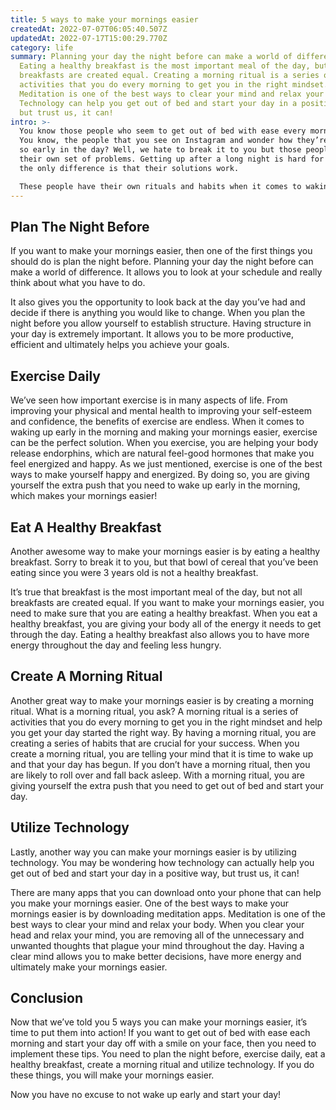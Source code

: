 ```yaml
---
title: 5 ways to make your mornings easier
createdAt: 2022-07-07T06:05:40.507Z
updatedAt: 2022-07-17T15:00:29.770Z
category: life
summary: Planning your day the night before can make a world of difference.
  Eating a healthy breakfast is the most important meal of the day, but not all
  breakfasts are created equal. Creating a morning ritual is a series of
  activities that you do every morning to get you in the right mindset.
  Meditation is one of the best ways to clear your mind and relax your body.
  Technology can help you get out of bed and start your day in a positive way,
  but trust us, it can!
intro: >-
  You know those people who seem to get out of bed with ease every morning?
  You know, the people that you see on Instagram and wonder how they’re so happy
  so early in the day? Well, we hate to break it to you but those people have
  their own set of problems. Getting up after a long night is hard for them too;
  the only difference is that their solutions work. 

  These people have their own rituals and habits when it comes to waking up in the morning. If these folks can do it then why can’t we? It’s because some of us are too comfortable, which means we need to shake things up! Do you want to be one of those people who gets out of bed with ease and has a productive day ahead of them? In this blog post, we’ll tell you 5 ways you can make your mornings easier.
---
```


## Plan The Night Before

If you want to make your mornings easier, then one of the first things you should do is plan the night before. Planning your day the night before can make a world of difference. It allows you to look at your schedule and really think about what you have to do.

It also gives you the opportunity to look back at the day you’ve had and decide if there is anything you would like to change.
When you plan the night before you allow yourself to establish structure. Having structure in your day is extremely important. It allows you to be more productive, efficient and ultimately helps you achieve your goals.

## Exercise Daily

We’ve seen how important exercise is in many aspects of life. From improving your physical and mental health to improving your self-esteem and confidence, the benefits of exercise are endless.
When it comes to waking up early in the morning and making your mornings easier, exercise can be the perfect solution. When you exercise, you are helping your body release endorphins, which are natural feel-good hormones that make you feel energized and happy.
As we just mentioned, exercise is one of the best ways to make yourself happy and energized. By doing so, you are giving yourself the extra push that you need to wake up early in the morning, which makes your mornings easier!

## Eat A Healthy Breakfast

Another awesome way to make your mornings easier is by eating a healthy breakfast. Sorry to break it to you, but that bowl of cereal that you’ve been eating since you were 3 years old is not a healthy breakfast.

It’s true that breakfast is the most important meal of the day, but not all breakfasts are created equal. If you want to make your mornings easier, you need to make sure that you are eating a healthy breakfast.
When you eat a healthy breakfast, you are giving your body all of the energy it needs to get through the day. Eating a healthy breakfast also allows you to have more energy throughout the day and feeling less hungry.

## Create A Morning Ritual

Another great way to make your mornings easier is by creating a morning ritual. What is a morning ritual, you ask? A morning ritual is a series of activities that you do every morning to get you in the right mindset and help you get your day started the right way.
By having a morning ritual, you are creating a series of habits that are crucial for your success. When you create a morning ritual, you are telling your mind that it is time to wake up and that your day has begun.
If you don’t have a morning ritual, then you are likely to roll over and fall back asleep. With a morning ritual, you are giving yourself the extra push that you need to get out of bed and start your day.

## Utilize Technology

Lastly, another way you can make your mornings easier is by utilizing technology. You may be wondering how technology can actually help you get out of bed and start your day in a positive way, but trust us, it can!

There are many apps that you can download onto your phone that can help you make your mornings easier. One of the best ways to make your mornings easier is by downloading meditation apps. Meditation is one of the best ways to clear your mind and relax your body.
When you clear your head and relax your mind, you are removing all of the unnecessary and unwanted thoughts that plague your mind throughout the day.
Having a clear mind allows you to make better decisions, have more energy and ultimately make your mornings easier.

## Conclusion

Now that we’ve told you 5 ways you can make your mornings easier, it’s time to put them into action! If you want to get out of bed with ease each morning and start your day off with a smile on your face, then you need to implement these tips.
You need to plan the night before, exercise daily, eat a healthy breakfast, create a morning ritual and utilize technology. If you do these things, you will make your mornings easier.

Now you have no excuse to not wake up early and start your day!
